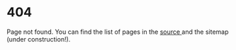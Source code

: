 <!DOCTYPE html>
<html>
<head>
<meta name="description" content="404 error" />
<meta name="keywords" content="404,error,page,not,found" />
<meta name="author" content="Mika Suomalainen" />
<meta charset="UTF-8" />
<link rel="canonical" href="http://mkaysi.github.com/404.html">
<title>404: Page not found</title>
</head>

# 404

Page not found. You can find the list of pages in the [source ] and the sitemap (under construction!).

[source]:https://github.com/Mkaysi/mkaysi.github.com/
